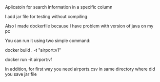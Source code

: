Aplicatoin for search information in a specific column

I add jar file for testing without compiling

Also I made dockerfile because I have problem with version of java on my pc

You can run it using two simple command: 

docker build . -t "airport:v1"

docker run -it airport:v1 

In addition, for first way you need airports.csv in same directory where did you save jar file
